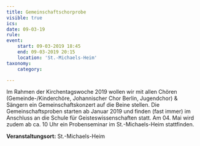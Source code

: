 ```yaml
---
title: Gemeinschaftschorprobe
visible: true
ics: 
date: 09-03-19
rule: 
event:
	start: 09-03-2019 18:45
	end: 09-03-2019 20:15
	location: 'St.-Michaels-Heim'
taxonomy:
	category: 

---
```

Im Rahmen der Kirchentagswoche 2019 wollen wir mit allen Chören (Gemeinde-/Kinderchöre, Johannischer Chor Berlin, Jugendchor) &amp; Sängern ein Gemeinschaftskonzert auf die Beine stellen.
Die Gemeinschaftsproben starten ab Januar 2019 und finden (fast immer) im Anschluss an die Schule für Geisteswissenschaften statt. Am 04. Mai wird zudem ab ca. 10 Uhr ein Probenseminar im St.-Michaels-Heim stattfinden.


**Veranstaltungsort:** St.-Michaels-Heim

